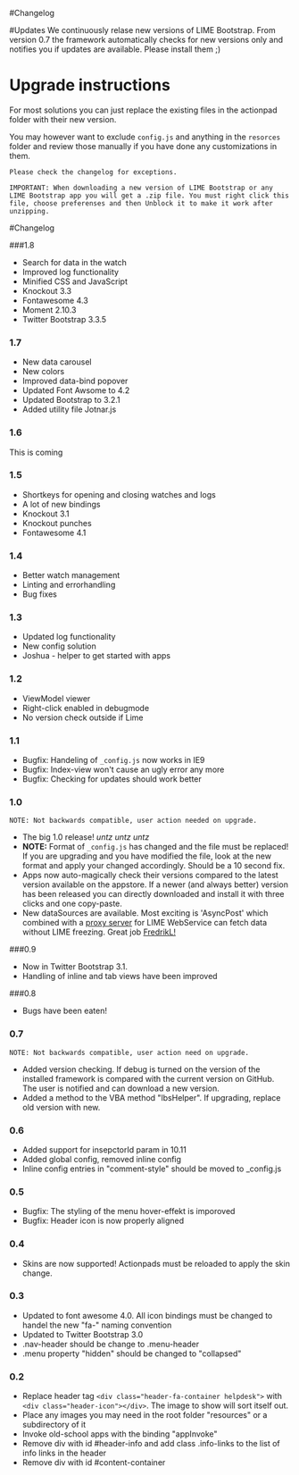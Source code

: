#Changelog

#Updates
We continuously relase new versions of LIME Bootstrap. From version 0.7 the framework automatically checks for new versions only and notifies you if updates are available. Please install them ;)

# Upgrade instructions
For most solutions you can just replace the existing files in the actionpad folder with their new version.

You may however want to exclude `config.js` and anything in the `resorces` folder and review those manually if you have done any customizations in them.

`Please check the changelog for exceptions.`

`IMPORTANT: When downloading a new version of LIME Bootstrap or any LIME Bootstrap app you will get a .zip file. You must right click this file, choose preferenses and then Unblock it to make it work after unzipping.`

#Changelog

###1.8
* Search for data in the watch
* Improved log functionality
* Minified CSS and JavaScript
* Knockout 3.3
* Fontawesome 4.3
* Moment 2.10.3
* Twitter Bootstrap 3.3.5


### 1.7
* New data carousel
* New colors
* Improved data-bind popover
* Updated Font Awsome to 4.2 
* Updated Bootstrap to 3.2.1
* Added utility file Jotnar.js

### 1.6
This is coming

### 1.5
*	Shortkeys for opening and closing watches and logs 
*	A lot of new bindings 
*	Knockout 3.1 
*	Knockout punches
*	Fontawesome 4.1

### 1.4
*	Better watch management
*	Linting and errorhandling
*	Bug fixes

### 1.3
*	Updated log functionality
*	New config solution
*	Joshua - helper to get started with apps

### 1.2
*	ViewModel viewer
*	Right-click enabled in debugmode
*	No version check outside if Lime

### 1.1
*	Bugfix: Handeling of `_config.js` now works in IE9 
*	Bugfix: Index-view won't cause an ugly error any more
*	Bugfix: Checking for updates should work better

### 1.0
`NOTE: Not backwards compatible, user action needed on upgrade.`

*	The big 1.0 release! *untz* *untz* *untz*
*	__NOTE:__ Format of `_config.js` has changed and the file must be replaced! If you are upgrading and you have modified the file, look at the new format and apply your changed accordingly. Should be a 10 second fix.
*	Apps now auto-magically check their versions compared to the latest version available on the appstore. If a newer (and always better) version has been released you can directly downloaded and install it with three clicks and one copy-paste. 
*	New dataSources are available. Most exciting is 'AsyncPost' which combined with a [proxy server](https://github.com/FredrikL/Lime.Proxy) for LIME WebService can fetch data without LIME freezing. Great job [FredrikL!](https://github.com/FredrikL)

###0.9
*	Now in Twitter Bootstrap 3.1. 
*	Handling of inline and tab views have been improved

###0.8
* Bugs have been eaten!

### 0.7
`NOTE: Not backwards compatible, user action need on upgrade.`

*	Added version checking. If debug is turned on the version of the installed framework is compared with the current version on GitHub. The user is notified and can download a new version.
*	Added a method to the VBA method "lbsHelper". If upgrading, replace old version with new.

### 0.6
*	Added support for insepctorId param in 10.11
*	Added global config, removed inline config
*	Inline config entries in "comment-style" should be moved to _config.js 

### 0.5
*	Bugfix: The styling of the menu hover-effekt is imporoved
*	Bugfix: Header icon is now properly aligned 

### 0.4
*	Skins are now supported! Actionpads must be reloaded to apply the skin change.

### 0.3
*	Updated to font awesome 4.0. All icon bindings must be changed to handel the new "fa-" naming convention
*	Updated to Twitter Bootstrap 3.0
*	.nav-header should be change to .menu-header
*	.menu property "hidden" should be changed to "collapsed"

### 0.2
*	Replace header tag `<div class="header-fa-container helpdesk">` with `<div class="header-icon"></div>`. The image to show will sort itself out.
*	Place any images you may need in the root folder "resources" or a subdirectory of it
*	Invoke old-school apps with the binding "appInvoke"
*	Remove div with id #header-info and add class .info-links to the list of info links in the header
*	Remove div with id #content-container
